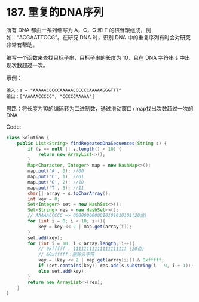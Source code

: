# 187. 重复的DNA序列

所有 DNA 都由一系列缩写为 A，C，G 和 T 的核苷酸组成，例如：“ACGAATTCCG”。在研究 DNA 时，识别 DNA 中的重复序列有时会对研究非常有帮助。

编写一个函数来查找目标子串，目标子串的长度为 10，且在 DNA 字符串 s 中出现次数超过一次。


示例：
```
输入：s = "AAAAACCCCCAAAAACCCCCCAAAAAGGGTTT"
输出：["AAAAACCCCC", "CCCCCAAAAA"]
```

思路：将长度为10的编码转为二进制数，通过滑动窗口+map找出次数超过一次的DNA

Code:
```java
class Solution {
    public List<String> findRepeatedDnaSequences(String s) {
        if (s == null || s.length() < 10) {
            return new ArrayList<>();
        }
        Map<Character, Integer> map = new HashMap<>();
        map.put('A', 0); //00
        map.put('C', 1); //01
        map.put('G', 2); //10
        map.put('T', 3); //11
        char[] array = s.toCharArray();
        int key = 0;
        Set<Integer> set = new HashSet<>();
        Set<String> res = new HashSet<>();
        // AAAAACCCCC => 0000000000010101010101(20位)
        for (int i = 0; i < 10; i++){
            key = key << 2 | map.get(array[i]);
        }
        set.add(key);
        for (int i = 10; i < array.length; i++){
            // 0xfffff : 11111111111111111111 (20位)
            // &0xfffff：删除头字符
            key = (key << 2 | map.get(array[i])) & 0xfffff;
            if (set.contains(key)) res.add(s.substring(i - 9, i + 1));
            else set.add(key);
        }
        return new ArrayList<>(res);
    }
}
```
